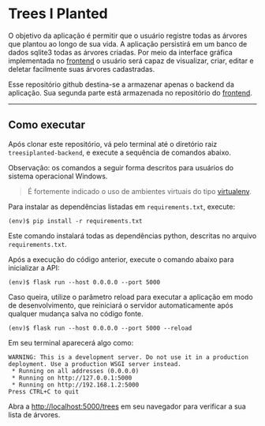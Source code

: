 # Trees I Planted

O objetivo da aplicação é permitir que o usuário registre todas as árvores que plantou ao longo de sua vida. A aplicação persistirá em um banco de dados sqlite3 todas as árvores criadas. Por meio da interface gráfica implementada no [frontend](https://github.com/alissons-repos/treesiplanted-frontend/) o usuário será capaz de visualizar, criar, editar e deletar facilmente suas árvores cadastradas.

Esse repositório github destina-se a armazenar apenas o backend da aplicação. Sua segunda parte está armazenada no repositório do [frontend](https://github.com/alissons-repos/treesiplanted-frontend/).

---
## Como executar 

Após clonar este repositório, vá pelo terminal até o diretório raiz `treesiplanted-backend`, e execute a sequência de comandos abaixo.

Observação: os comandos a seguir forma descritos para usuários do sistema operacional Windows.

> É fortemente indicado o uso de ambientes virtuais do tipo [virtualenv](https://virtualenv.pypa.io/en/latest/installation.html).

Para instalar as dependências listadas em `requirements.txt`, execute:

```
(env)$ pip install -r requirements.txt
```

Este comando instalará todas as dependências python, descritas no arquivo `requirements.txt`.

Após a execução do código anterior, execute o comando abaixo para inicializar a API:

```
(env)$ flask run --host 0.0.0.0 --port 5000
```

Caso queira, utilize o parâmetro reload para executar a aplicação em modo de desenvolvimento, que reiniciará o servidor automaticamente após qualquer mudança salva no código fonte.

```
(env)$ flask run --host 0.0.0.0 --port 5000 --reload
```

Em seu terminal aparecerá algo como:
```
WARNING: This is a development server. Do not use it in a production deployment. Use a production WSGI server instead.
 * Running on all addresses (0.0.0.0)
 * Running on http://127.0.0.1:5000
 * Running on http://192.168.1.2:5000
Press CTRL+C to quit
```

Abra a [http://localhost:5000/trees](http://localhost:5000/trees) em seu navegador para verificar a sua lista de árvores.
